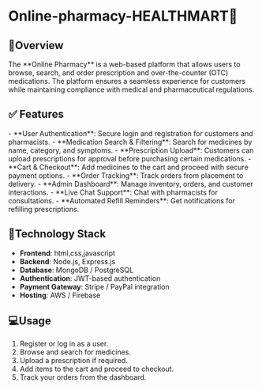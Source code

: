 # Online-pharmacy-HEALTHMART💊


<h2>📜Overview</h2>
The **Online Pharmacy** is a web-based platform that allows users to browse, search, and order prescription and over-the-counter (OTC) medications. The platform ensures a seamless experience for customers while maintaining compliance with medical and pharmaceutical regulations.

<h2>✅ Features</h2>
- **User Authentication**: Secure login and registration for customers and pharmacists.
- **Medication Search & Filtering**: Search for medicines by name, category, and symptoms.
- **Prescription Upload**: Customers can upload prescriptions for approval before purchasing certain medications.
- **Cart & Checkout**: Add medicines to the cart and proceed with secure payment options.
- **Order Tracking**: Track orders from placement to delivery.
- **Admin Dashboard**: Manage inventory, orders, and customer interactions.
- **Live Chat Support**: Chat with pharmacists for consultations.
- **Automated Refill Reminders**: Get notifications for refilling prescriptions.

## 🔧Technology Stack
- **Frontend**: html,css,javascript
- **Backend**: Node.js, Express.js
- **Database**: MongoDB / PostgreSQL
- **Authentication**: JWT-based authentication
- **Payment Gateway**: Stripe / PayPal integration
- **Hosting**: AWS / Firebase



## 💻Usage
1. Register or log in as a user.
2. Browse and search for medicines.
3. Upload a prescription if required.
4. Add items to the cart and proceed to checkout.
5. Track your orders from the dashboard.



